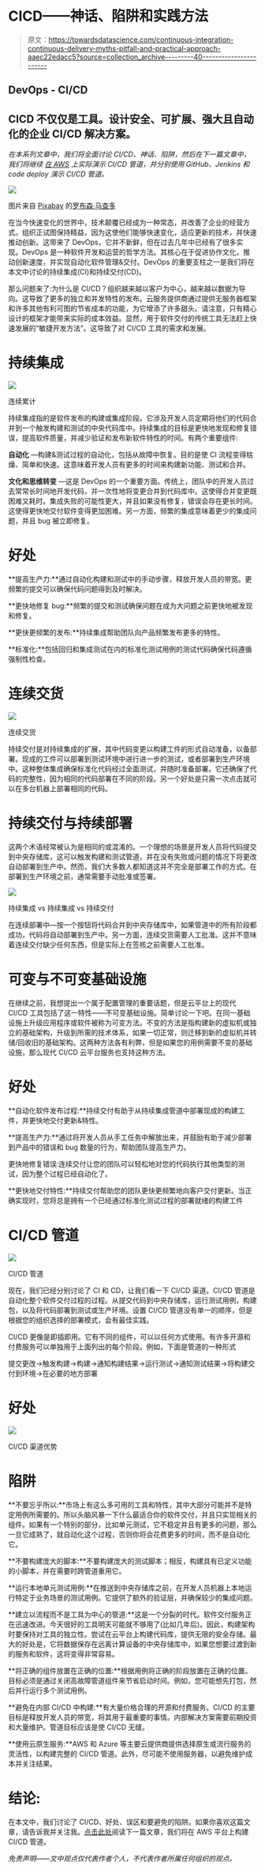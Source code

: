 # CICD——神话、陷阱和实践方法

> 原文：<https://towardsdatascience.com/continuous-integration-continuous-delivery-myths-pitfall-and-practical-approach-aaec22edacc5?source=collection_archive---------40----------------------->

## DevOps - CI/CD

## CICD 不仅仅是工具。设计安全、可扩展、强大且自动化的企业 CI/CD 解决方案。

*在本系列文章中，我们将全面讨论 CI/CD、神话、陷阱，然后在下一篇文章中，我们将继续* [*在 AWS*](https://medium.com/@rashimparmar/ci-cd-logical-and-practical-approach-to-build-four-step-pipeline-on-aws-3f54183068ec) *上实际演示 CI/CD 管道，并分别使用 GitHub、Jenkins 和 code deploy 演示 CI/CD 管道。*

![](img/146b47830311475366b466e0fd4e7b25.png)

图片来自 [Pixabay](https://pixabay.com/?utm_source=link-attribution&utm_medium=referral&utm_campaign=image&utm_content=681175) 的[罗布森·马查多](https://pixabay.com/users/Robzor-840419/?utm_source=link-attribution&utm_medium=referral&utm_campaign=image&utm_content=681175)

在当今快速变化的世界中，技术颠覆已经成为一种常态，并改善了企业的经营方式。组织正试图保持精益，因为这使他们能够快速变化，适应更新的技术，并快速推动创新。这带来了 DevOps，它并不新鲜，但在过去几年中已经有了很多实现。DevOps 是一种软件开发和运营的哲学方法。其核心在于促进协作文化，推动创新速度，并实现自动化软件管理&交付。DevOps 的重要支柱之一是我们将在本文中讨论的持续集成(CI)和持续交付(CD)。

那么问题来了:为什么是 CI/CD？组织越来越以客户为中心，越来越以数据为导向。这导致了更多的独立和并发特性的发布。云服务提供商通过提供无服务器框架和许多其他有利可图的节省成本的功能，为它增添了许多甜头。请注意，只有精心设计的框架才能带来实际的成本效益。显然，用于软件交付的传统工具无法赶上快速发展的“敏捷开发方法”。这导致了对 CI/CD 工具的需求和发展。

# **持续集成**

![](img/311a0b2f9c3243af37b1be429e02bbe6.png)

连续累计

持续集成指的是软件发布的构建或集成阶段。它涉及开发人员定期将他们的代码合并到一个触发构建和测试的中央代码库中。持续集成的目标是更快地发现和修复错误，提高软件质量，并减少验证和发布新软件特性的时间。有两个重要组件:

**自动化** —构建&测试过程的自动化，包括从故障中恢复。目的是使 CI 流程变得枯燥、简单和快速。这意味着开发人员有更多的时间来构建新功能、测试和合并。

**文化和思维转变** —这是 DevOps 的一个重要方面。传统上，团队中的开发人员过去常常长时间地开发代码，并一次性地将变更合并到代码库中。这使得合并变更既困难又耗时。集成失败的可能性更大，并且如果没有修复，错误会存在更长时间。这使得更快地交付软件变得更加困难。另一方面，频繁的集成意味着更少的集成问题，并且 bug 被立即修复。

# **好处**

**提高生产力:**通过自动化构建和测试中的手动步骤，释放开发人员的带宽。更频繁的提交可以确保代码问题得到及时解决。

**更快地修复 bug:**频繁的提交和测试确保问题在成为大问题之前更快地被发现和修复。

**更快更频繁的发布:**持续集成帮助团队向产品频繁发布更多的特性。

**标准化:**包括回归和集成测试在内的标准化测试用例的测试代码确保代码遵循强制性检查。

# **连续交货**

![](img/caa6bca4b66ce47bd4561aeb234991f1.png)

连续交货

持续交付是对持续集成的扩展，其中代码变更以构建工件的形式自动准备，以备部署。现成的工件可以部署到测试环境中进行进一步的测试，或者部署到生产环境中。这种整体集成确保标准化代码经过全面测试，并随时准备部署。它还确保了代码的完整性，因为相同的代码部署在不同的阶段。另一个好处是只需一次点击就可以在多台机器上部署相同的代码。

# **持续交付与持续部署**

这两个术语经常被认为是相同的或混淆的。一个理想的场景是开发人员将代码提交到中央存储库，这可以触发构建和测试管道，并在没有失败或问题的情况下将更改自动部署到生产中。然而，我们大多数人都知道这并不完全是部署工作的方式。在部署到生产环境之前，通常需要手动批准或签署。

![](img/e84e66fea2cfeb0142a1aa800451d1df.png)

持续集成 vs 持续集成 vs 持续交付

在连续部署中—按一个按钮将代码合并到中央存储库中，如果管道中的所有阶段都成功，代码将自动部署到生产中。另一方面，连续交货需要人工批准。这并不意味着连续交付缺少任何东西，但是实际上在签核之前需要人工批准。

# **可变与不可变基础设施**

在继续之前，我想提出一个属于配置管理的重要话题，但是云平台上的现代 CI/CD 工具包括了这一特性——不可变基础设施。简单讨论一下吧。在同一基础设施上升级应用程序或软件被称为可变方法。不变的方法是指构建新的虚拟机或独立的基础架构，升级到所需的技术体系，如果一切正常，则迁移到新的虚拟机并转储/回收旧的基础架构。这两种方法各有利弊，但是如果您的用例需要不变的基础设施，那么现代 CI/CD 云平台服务也支持这种方法。

# **好处**

**自动化软件发布过程:**持续交付有助于从持续集成管道中部署现成的构建工件，并更快地交付更新&特性。

**提高生产力:**通过将开发人员从手工任务中解放出来，并鼓励有助于减少部署到产品中的错误和 bug 数量的行为，帮助团队提高生产力。

更快地修复错误:连续交付让您的团队可以轻松地对您的代码执行其他类型的测试，因为整个过程已经自动化了。

**更快地交付特性:**持续交付帮助您的团队更快更频繁地向客户交付更新。当正确实现时，您将总是拥有一个已经通过标准化测试过程的部署就绪的构建工件

# **CI/CD 管道**

![](img/3176c470e3563cd59b4181d413821ec9.png)

CI/CD 管道

现在，我们已经分别讨论了 CI 和 CD，让我们看一下 CI/CD 渠道。CI/CD 管道是自动化整个软件交付过程的过程。从提交代码到中央存储库，运行测试用例，构建包，以及将代码部署到测试或生产环境。设置 CI/CD 管道没有单一的顺序，但是根据您的组织选择的部署模式，会有最佳实践。

CI/CD 更像是即插即用。它有不同的组件，可以以任何方式使用。有许多开源和付费服务可以单独用于上面列出的每个阶段。例如，下面是管道的一种形式

提交更改->触发构建->构建->通知构建结果->运行测试->通知测试结果->将构建交付到环境->在必要的地方部署

# **好处**

![](img/e0d4630732c71a21cef4cc6e3678ed2f.png)

CI/CD 渠道优势

# 陷阱

**不要忘乎所以:**市场上有这么多可用的工具和特性，其中大部分可能并不是特定用例所需要的。所以头脑风暴一下什么最适合你的软件交付，并且只实现相关的组件。如果有一个特别的部分，比如单元测试，它不稳定并且有更多的问题，那么一旦它成熟了，就自动化这个过程，否则你将会花费更多的时间，而不是自动化它。

**不要构建庞大的脚本:**不要构建庞大的测试脚本；相反，构建具有已定义功能的小脚本，并在需要时跨管道重用它。

**运行本地单元测试用例:**在推送到中央存储库之前，在开发人员机器上本地运行特定于业务场景的测试用例。它提供了额外的验证层，并确保较少的集成问题。

**建立以流程而不是工具为中心的管道:**这是一个分裂的时代。软件交付服务正在迅速改进。今天很好的工具明天可能就不够用了(比如几年后)。因此，构建架构时要保持对工具的独立性。尝试在云平台上构建代码库，提供无限的安全存储。最大的好处是，它将数据保存在远离计算设备的中央存储库中，如果您想要过渡到新的服务和软件，这将变得非常容易。

**将正确的组件放置在正确的位置:**根据用例将正确的阶段放置在正确的位置。目标必须是通过关闭高故障管道组件来节省启动时间。例如，您可能想先打包，然后并行运行多个测试用例。

**避免在内部 CI/CD 中构建:**有大量价格合理的开源和付费服务。CI/CD 的主要目标是释放开发人员的带宽，将其用于最重要的事情。内部解决方案需要前期投资和大量维护。管道目标应该是使 CI/CD 无缝。

**使用云原生服务:**AWS 和 Azure 等主要云提供商提供选择原生或流行服务的灵活性，以构建完整的 CI/CD 管道。此外，尽可能不使用服务器，以避免维护成本并关注结果。

# 结论:

在本文中，我们讨论了 CI/CD、好处、误区和要避免的陷阱。如果你喜欢这篇文章，请告诉我并关注我。[点击此处](https://medium.com/@rashimparmar/ci-cd-logical-and-practical-approach-to-build-four-step-pipeline-on-aws-3f54183068ec)阅读下一篇文章，我们将在 AWS 平台上构建 CI/CD 管道。

*免责声明——文中观点仅代表作者个人，不代表作者所属任何组织的观点。*
